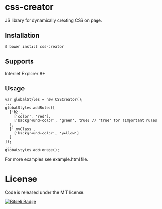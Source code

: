 css-creator
===========

JS library for dynamically creating CSS on page.

## Installation

```
$ bower install css-creator
```

## Supports

Internet Explorer 8+

## Usage

```
var globalStyles = new CSSCreator();
...
globalStyles.addRules([
  ['h2',
    ['color', 'red'],
    ['background-color', 'green', true] // 'true' for !important rules 
  ], 
  ['.myClass', 
    ['background-color', 'yellow']
  ]
]);
...
globalStyles.addToPage();
```

For more examples see example.html file.

# License

Code is released under [the MIT license](LICENSE).


[![Bitdeli Badge](https://d2weczhvl823v0.cloudfront.net/Semigradsky/css-creator/trend.png)](https://bitdeli.com/free "Bitdeli Badge")
